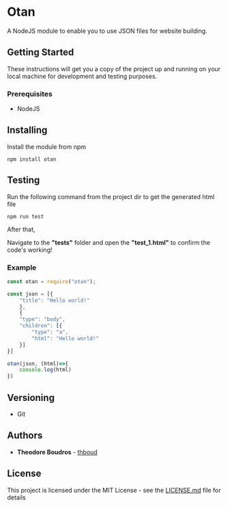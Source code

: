# Otan

A NodeJS module to enable you to use JSON files for website building.

## Getting Started

These instructions will get you a copy of the project up and running on your local machine for development and testing purposes.

### Prerequisites

* NodeJS

## Installing

Install the module from npm

```
npm install otan
```

## Testing

Run the following command from the project dir to get the generated html file

```
npm run test
```


After that, 

Navigate to the **"tests"** folder and open the **"test_1.html"** to confirm the code's working!

### Example

```javascript
const otan = require("otan");

const json = [{
    "title": "Hello world!"
    },
    {
    "type": "body",
    "children": [{
        "type": "a",
        "html": "Hello world!"
    }]
}]

otan(json, (html)=>{
    console.log(html)
})
```

## Versioning

* Git

## Authors

* **Theodore Boudros** - [thboud](https://github.com/thboud)

## License

This project is licensed under the MIT License - see the [LICENSE.md](LICENSE.md) file for details
